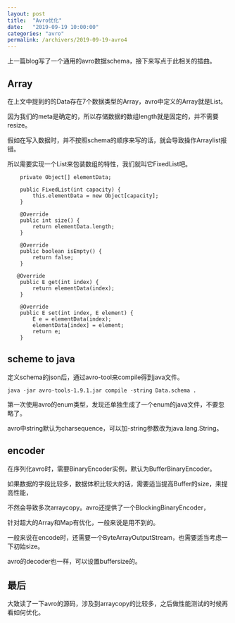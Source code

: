 ```yaml
---
layout: post
title:  "Avro优化"
date:   "2019-09-19 10:00:00"
categories: "avro"
permalink: /archivers/2019-09-19-avro4
---
```


上一篇blog写了一个通用的avro数据schema，接下来写点于此相关的插曲。

## Array

在上文中提到的的Data存在7个数据类型的Array，avro中定义的Array就是List。

因为我们的meta是确定的，所以存储数据的数组length就是固定的，并不需要resize。

假如在写入数据时，并不按照schema的顺序来写的话，就会导致操作Arraylist报错。

所以需要实现一个List来包装数组的特性，我们就叫它FixedList吧。

```
    private Object[] elementData;

    public FixedList(int capacity) {
        this.elementData = new Object[capacity];
    }

    @Override
    public int size() {
        return elementData.length;
    }

    @Override
    public boolean isEmpty() {
        return false;
    }

   @Override
    public E get(int index) {
        return elementData(index);
    }

    @Override
    public E set(int index, E element) {
        E e = elementData(index);
        elementData[index] = element;
        return e;
    }

```

## scheme to java

定义schema的json后，通过avro-tool来compile得到java文件。

```
java -jar avro-tools-1.9.1.jar compile -string Data.schema .
```

第一次使用avro的enum类型，发现还单独生成了一个enum的java文件，不要忽略了。

avro中string默认为charsequence，可以加-string参数改为java.lang.String。

## encoder

在序列化avro时，需要BinaryEncoder实例，默认为BufferBinaryEncoder。

如果数据的字段比较多，数据体积比较大的话，需要适当提高Buffer的size，来提高性能，

不然会导致多次arraycopy。avro还提供了一个BlockingBinaryEncoder，

针对超大的Array和Map有优化，一般来说是用不到的。

一般来说在encode时，还需要一个ByteArrayOutputStream，也需要适当考虑一下初始size。

avro的decoder也一样，可以设置buffersize的。

## 最后

大致读了一下avro的源码，涉及到arraycopy的比较多，之后做性能测试的时候再看如何优化。